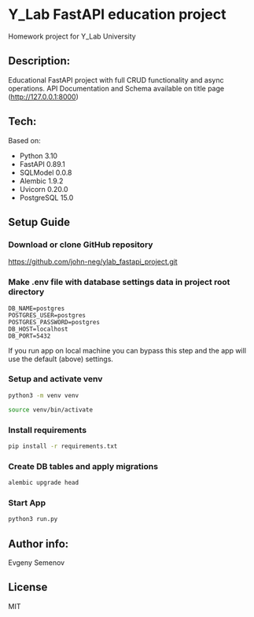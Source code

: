 # Y_Lab FastAPI education project

Homework project for Y_Lab University

## Description:

Educational FastAPI project with full CRUD functionality and async operations.
API Documentation and Schema available on title page (http://127.0.0.1:8000)

## Tech:

Based on:
- Python 3.10
- FastAPI 0.89.1
- SQLModel 0.0.8
- Alembic 1.9.2
- Uvicorn 0.20.0
- PostgreSQL 15.0

## Setup Guide

### Download or clone GitHub repository

https://github.com/john-neg/ylab_fastapi_project.git

### Make .env file with database settings data in project root directory

```
DB_NAME=postgres
POSTGRES_USER=postgres
POSTGRES_PASSWORD=postgres
DB_HOST=localhost
DB_PORT=5432
```
If you run app on local machine you can bypass this step and the app will use 
the default (above) settings. 

### Setup and activate venv

```sh
python3 -m venv venv
```

```sh
source venv/bin/activate
```

### Install requirements

```sh
pip install -r requirements.txt
```

### Create DB tables and apply migrations

```sh
alembic upgrade head
```

### Start App

```sh
python3 run.py
```



## Author info:
Evgeny Semenov

## License
MIT